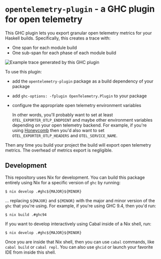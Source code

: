 # `opentelemetry-plugin` - a GHC plugin for open telemetry

This GHC plugin lets you export granular open telemetry metrics for your Haskell
builds.  Specifically, this creates a trace with:

- One span for each module build
- One sub-span for each phase of each module build

![Example trace generated by this GHC plugin](https://user-images.githubusercontent.com/1313787/272098736-1d1e4e7b-4122-45be-8f7b-e74f2ccddab0.png)

To use this plugin:

- add the `opentelemetry-plugin` package as a build dependency of your package

- add `ghc-options: -fplugin OpenTelemetry.Plugin` to your package

- configure the appropriate open telemetry environment variables

  In other words, you'll probably want to set at least
  `OTEL_EXPORTER_OTLP_ENDPOINT` and maybe other environment variables depending
  on your open telemetry backend.  For example, if you're using
  [Honeycomb](https://docs.honeycomb.io/getting-data-in/opentelemetry-overview/#using-the-honeycomb-opentelemetry-endpoint)
  then you'd also want to set `OTEL_EXPORTER_OTLP_HEADERS` and
  `OTEL_SERVICE_NAME`.

Then any time you build your project the build will export open telemetry
metrics.  The overhead of metrics export is negligible.

## Development

This repository uses Nix for development.  You can build this package entirely
using Nix for a specific version of `ghc` by running:

```ShellSession
$ nix develop .#ghc${MAJOR}${MINOR}
```

… replacing `${MAJOR}` and `${MINOR}` with the major and minor version of the
`ghc` that you're using.  For example, if you're using GHC 9.4, then you'd run:

```ShellSession
$ nix build .#ghc94
```

If you want to develop interactively using Cabal inside of a Nix shell, run:

```ShellSession
$ nix develop .#ghc${MAJOR}${MINOR}
```

Once you are inside that Nix shell, then you can use `cabal` commands, like
`cabal build` or `cabal repl`.  You can also use `ghcid` or launch your favorite
IDE from inside this shell.
